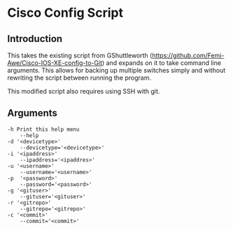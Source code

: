 # Cisco Config Script

## Introduction

This takes the existing script from GShuttleworth (https://github.com/Femi-Awe/Cisco-IOS-XE-config-to-Git) and expands on it to take command line arguments. This allows for backing up multiple switches simply and without rewriting the script between running the program.

This modified script also requires using SSH with git.

## Arguments

```
-h Print this help menu
    --help
-d '<devicetype>'
    --devicetype='<devicetype>'
-i '<ipaddress>'
    --ipaddress='<ipaddres>'
-u '<username>'
    --username='<username>'
-p  '<password>'
    --password='<password>'
-g '<gituser>'
    --gituser='<gituser>'
-r '<gitrepo>'
    --gitrepo='<gitrepo>'
-c '<commit>'
    --commit='<commit>'
```